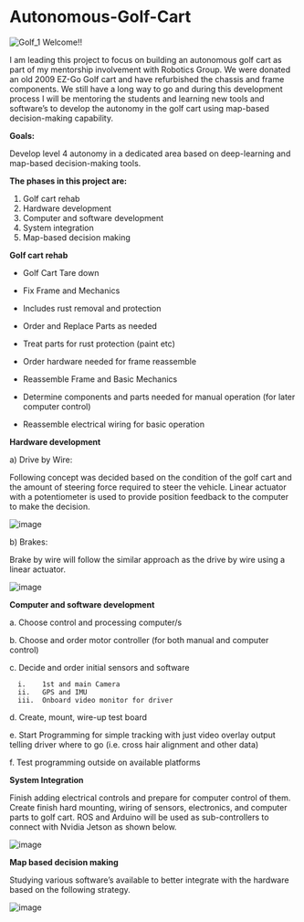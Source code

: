 # Autonomous-Golf-Cart
![Golf_1](https://user-images.githubusercontent.com/91168380/134340803-c8f8d126-19d8-417f-809b-033782340e08.jpg)
Welcome!!

I am leading this project to focus on building an autonomous golf cart as part of my mentorship involvement with Robotics Group. We were donated an old 2009 EZ-Go Golf cart and have refurbished the chassis and frame components. We still have a long way to go and during this development process I will be mentoring the students and learning new tools and software’s to develop the autonomy in the golf cart using map-based decision-making capability.

**Goals:**

Develop level 4 autonomy in a dedicated area based on deep-learning and map-based decision-making tools.

**The phases in this project are:**
1.	Golf cart rehab 
2.	Hardware development
3.	Computer and software development
4.	System integration
5.	Map-based decision making

**Golf cart rehab**

- Golf Cart Tare down

- Fix Frame and Mechanics

- Includes rust removal and protection

- Order and Replace Parts as needed

- Treat parts for rust protection (paint etc)

- Order hardware needed for frame reassemble

- Reassemble Frame and Basic Mechanics

- Determine components and parts needed for manual operation (for later computer control)

- Reassemble electrical wiring for basic operation

**Hardware development**

a)	Drive by Wire:

Following concept was decided based on the condition of the golf cart and the amount of steering force required to steer the vehicle. Linear actuator with a potentiometer is used to provide position feedback to the computer to make the decision.

![image](https://user-images.githubusercontent.com/91168380/139088064-c8d1cf72-e4c4-46b3-b703-34d55c4ae55d.png)

b)	Brakes:

Brake by wire will follow the similar approach as the drive by wire using a linear actuator.

![image](https://user-images.githubusercontent.com/91168380/139088154-2997af85-dea4-40b3-8803-989cea08aceb.png)

**Computer and software development**

a.	Choose control and processing computer/s

b.	Choose and order motor controller (for both manual and computer control)

c.	Decide and order initial sensors and software

      i.	1st and main Camera
      ii.	GPS and IMU
      iii.	Onboard video monitor for driver
      
d.	Create, mount, wire-up test board

e.	Start Programming for simple tracking with just video overlay output telling driver where to go (i.e. cross hair alignment and other data)

f.	Test programming outside on available platforms 

**System Integration**

Finish adding electrical controls and prepare for computer control of them.
Create finish hard mounting, wiring of sensors, electronics, and computer parts to golf cart.
ROS and Arduino will be used as sub-controllers to connect with Nvidia Jetson as shown below.

![image](https://user-images.githubusercontent.com/91168380/139088540-68cc2681-6ffe-4d46-818c-a80f294fc2e0.png)

**Map based decision making**

Studying various software’s available to better integrate with the hardware based on the following strategy.

![image](https://user-images.githubusercontent.com/91168380/139088646-ae8011ad-5b48-4496-9508-0858804beb11.png)





